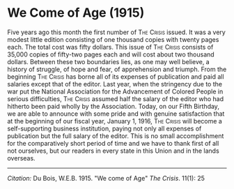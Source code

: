 # We Come of Age (1915)

Five years ago this month the first number of <span style="font-variant:small-caps;">The Crisis</span> issued. It was a very modest little edition consisting of one thousand copies with twenty pages each. The total cost was fifty dollars. This issue of <span style="font-variant:small-caps;">The Crisis</span> consists of 35,000 copies of fifty-two pages each and will cost about two thousand dollars. Between these two boundaries lies, as one may well believe, a history of struggle, of hope and fear, of apprehension and triumph. From the beginning <span style="font-variant:small-caps;">The Crisis</span> has borne all of its expenses of publication and paid all salaries except that of the editor. Last year, when the stringency due to the war put the National Association for the Advancement of Colored People in serious difficulties, <span style="font-variant:small-caps;">The Crisis</span> assumed half the salary of the editor who had hitherto been paid wholly by the Association. Today, on our Fifth Birthday, we are able to announce with some pride and with genuine satisfaction that at the beginning of our fiscal year, January 1, 1916, <span style="font-variant:small-caps;">The Crisis</span> will become a self-supporting business institution, paying not only all expenses of publication but the full salary of the editor. This is no small accomplishment for the comparatively short period of time and we have to thank first of all not ourselves, but our readers in every state in this Union and in the lands overseas.


____________________
*Citation:* Du Bois, W.E.B. 1915. "We come of Age" *The Crisis*. 11(1): 25
